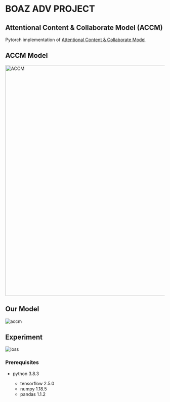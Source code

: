 # BOAZ ADV PROJECT


## Attentional Content & Collaborate Model (ACCM)

Pytorch implementation of [Attentional Content & Collaborate Model](https://dl.acm.org/doi/abs/10.1145/3269206.3271710)

## ACCM Model
<img width="728" alt="ACCM" src="https://user-images.githubusercontent.com/52459996/113511062-ed13d680-9598-11eb-9615-b2a83d21cdf4.jpg">

## Our Model
![accm](https://user-images.githubusercontent.com/52459996/127706731-304afe48-a73b-4147-9d4b-45b105fb7f72.jpg)
## Experiment
![loss](https://user-images.githubusercontent.com/52459996/127724994-a4acfb83-2b51-4ddf-8d2b-399a46a0ee7e.jpg)


### Prerequisites 


- python 3.8.3

  - tensorflow 2.5.0
  - numpy 1.18.5 
  - pandas 1.1.2




